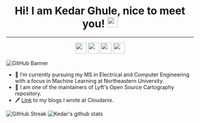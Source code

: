 <h1 align="center">
  Hi! I am Kedar Ghule, nice to meet you!
  <img src="https://media.giphy.com/media/hvRJCLFzcasrR4ia7z/giphy.gif" width="28">
</h1>

<hr>

<p align='center'>
<a href="https://www.linkedin.com/in/kedar-ghule/"><img height="30" src="https://imgur.com/uKqu8c1.png"></a>
<a href="https://twitter.com/kedarghule"><img height="30" src="https://i.imgur.com/oZOKcAj.png"></a>
<a href="https://dev.to/kedarghule"><img height="30" src="https://i.imgur.com/XIVPW7n.png"></a>
<a href="https://kedar.hashnode.dev/"><img height="30" src="https://i.imgur.com/qxInvXW.png"></a>
</p>

![GitHub Banner](https://user-images.githubusercontent.com/41315903/175362327-a3b06a40-9dd6-47a5-a812-1a4c59195016.png)

- :book: I’m currently pursuing my MS in Electrical and Computer Engineering with a focus in Machine Learning at Northeastern University.
- :hammer: I am one of the maintainers of Lyft's Open Source Cartography repository.
- :pen: [Link](https://www.cloudanix.com/blog/author/kedar/) to my blogs I wrote at Cloudanix.

![GitHub Streak](https://github-readme-streak-stats.herokuapp.com/?user=kedarghule)
![Kedar's github stats](https://github-readme-stats.vercel.app/api?username=kedarghule&count_private=true&show_icons=true&theme=radical&include_all_commits=true)

 
<!--
**kedarghule/kedarghule** is a ✨ _special_ ✨ repository because its `README.md` (this file) appears on your GitHub profile.

Here are some ideas to get you started:


- 🌱 I’m currently learning ...
- 👯 I’m looking to collaborate on ...
- 🤔 I’m looking for help with ...
- 💬 Ask me about ...
- 📫 How to reach me: ...
- 😄 Pronouns: ...
- ⚡ Fun fact: ...
-->

